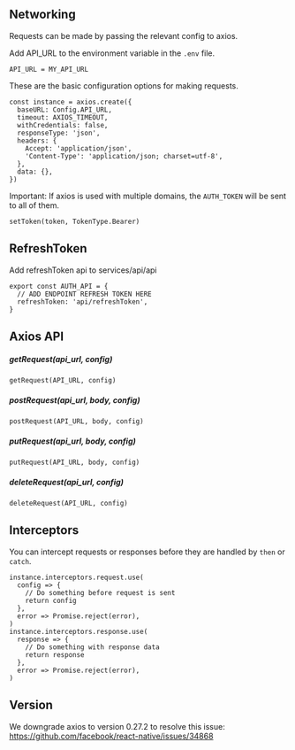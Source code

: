## Networking
Requests can be made by passing the relevant config to axios.

Add API_URL to the environment variable in the `.env` file.
```text
API_URL = MY_API_URL
```

These are the basic configuration options for making requests.
```text
const instance = axios.create({
  baseURL: Config.API_URL,
  timeout: AXIOS_TIMEOUT,
  withCredentials: false,
  responseType: 'json',
  headers: {
    Accept: 'application/json',
    'Content-Type': 'application/json; charset=utf-8',
  },
  data: {},
})
```

Important: If axios is used with multiple domains, the `AUTH_TOKEN` will be sent to all of them.
```text
setToken(token, TokenType.Bearer)
```

## RefreshToken
Add refreshToken api to services/api/api
```text
export const AUTH_API = {
  // ADD ENDPOINT REFRESH TOKEN HERE
  refreshToken: 'api/refreshToken',
}
```

## Axios API
##### getRequest(api_url, config)
```text
getRequest(API_URL, config)
```
##### postRequest(api_url, body, config)
```text
postRequest(API_URL, body, config)
```
##### putRequest(api_url, body, config)
```text
putRequest(API_URL, body, config)
```
##### deleteRequest(api_url, config)
```text
deleteRequest(API_URL, config)
```

## Interceptors
You can intercept requests or responses before they are handled by `then` or `catch`.
```text
instance.interceptors.request.use(
  config => {
    // Do something before request is sent
    return config
  },
  error => Promise.reject(error),
)
instance.interceptors.response.use(
  response => {
    // Do something with response data
    return response
  },
  error => Promise.reject(error),
)
```

## Version
We downgrade axios to version 0.27.2 to resolve this issue: https://github.com/facebook/react-native/issues/34868